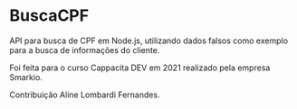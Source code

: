 # BuscaCPF
API para busca de CPF em Node.js, utilizando dados falsos como exemplo para a busca de informações do cliente.

Foi feita para o curso Cappacita DEV em 2021 realizado pela empresa Smarkio.

Contribuição Aline Lombardi Fernandes.
